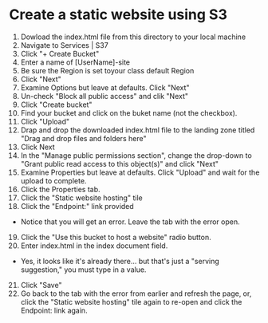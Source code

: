 # Create a static website using S3
1. Dowload the index.html file from this directory to your local machine
2. Navigate to Services | S37
3. Click "+ Create Bucket"
4. Enter a name of [UserName]-site
5. Be sure the Region is set toyour class default Region
6. Click "Next"
7. Examine Options but leave at defaults. Click "Next"
8. Un-check "Block all public access" and clik "Next"
9. Click "Create bucket"
10. Find your bucket and click on the buket name (not the checkbox).
11. Click "Upload"
12. Drap and drop the downloaded index.html file to the landing zone titled "Drag and drop files and folders here"
13. Click Next
14. In the "Manage public permissions section", change the drop-down to "Grant public read access to this object(s)" and click "Next"
15. Examine Properties but leave at defaults. Click "Upload" and wait for the upload to complete.
16. Click the Properties tab.
17. Click the "Static website hosting" tile
18. Click the "Endpoint:" link provided
   - Notice that you will get an error. Leave the tab with the error open.
19. Click the "Use this bucket to host a website" radio button.
20. Enter index.html in the index document field.
   - Yes, it looks like it's already there... but that's just a "serving suggestion," you must type in a value.
21. Click "Save"
22. Go back to the tab with the error from earlier and refresh the page, or,
click the "Static website hosting" tile again to re-open and click the Endpoint: link again.
